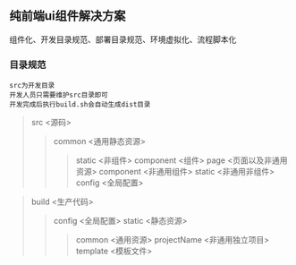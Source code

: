 ## 纯前端ui组件解决方案

   组件化、开发目录规范、部署目录规范、环境虚拟化、流程脚本化

### 目录规范
    src为开发目录
    开发人员只需要维护src目录即可
    开发完成后执行build.sh会自动生成dist目录

> src <源码>
> > common <通用静态资源>
> > > static <非组件>
> > > component <组件>
> > page <页面以及非通用资源>
> > > component <非通用组件>
> > > static <非通用非组件>
> > config <全局配置>

> build  <生产代码>
> > config <全局配置>
> > static <静态资源>
> > > common <通用资源>
> > > projectName <非通用独立项目>
> > template <模板文件>

